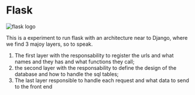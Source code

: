 # Flask


![flask logo](https://user-images.githubusercontent.com/96031071/205536309-da9bfefb-deac-4510-bc88-9c605a5a2ddc.png)


This is a experiment to run flask with an architecture near to Django, where we find 3 majoy layers, so to speak.

1. The first layer with the responsability to register the urls and what names and they has and what functions they call;
2. the second layer with the responsability to define the design of the database and how to handle the sql tables;
3. The last layer responsible to handle each request and what data to send to the front end
